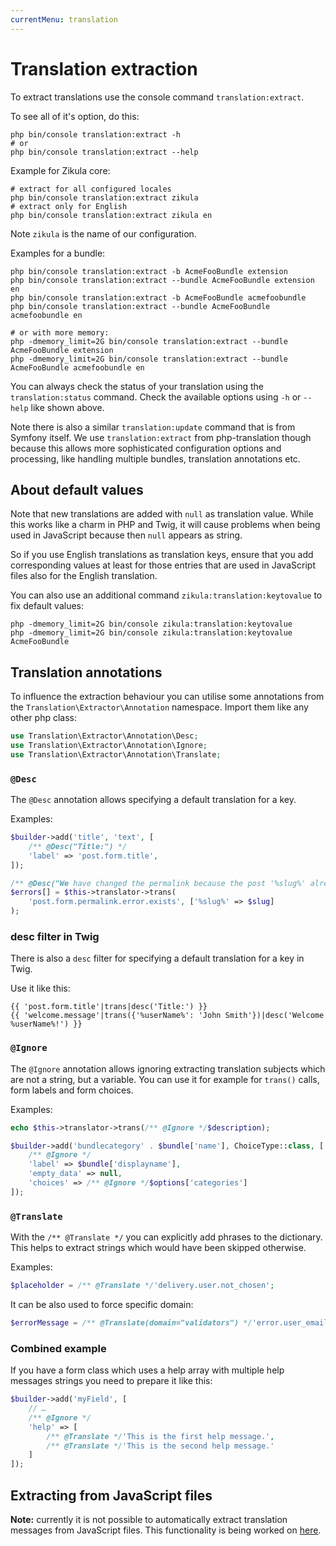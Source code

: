 ```yaml
---
currentMenu: translation
---
```

# Translation extraction

To extract translations use the console command `translation:extract`.

To see all of it's option, do this:

```shell
php bin/console translation:extract -h
# or
php bin/console translation:extract --help
```

Example for Zikula core:

```shell
# extract for all configured locales
php bin/console translation:extract zikula
# extract only for English
php bin/console translation:extract zikula en
```

Note `zikula` is the name of our configuration.

Examples for a bundle:

```shell
php bin/console translation:extract -b AcmeFooBundle extension
php bin/console translation:extract --bundle AcmeFooBundle extension en
php bin/console translation:extract -b AcmeFooBundle acmefoobundle
php bin/console translation:extract --bundle AcmeFooBundle acmefoobundle en

# or with more memory:
php -dmemory_limit=2G bin/console translation:extract --bundle AcmeFooBundle extension
php -dmemory_limit=2G bin/console translation:extract --bundle AcmeFooBundle acmefoobundle en
```

You can always check the status of your translation using the `translation:status` command.
Check the available options using `-h` or `--help` like shown above.

Note there is also a similar `translation:update` command that is from Symfony itself.
We use `translation:extract` from php-translation though because this allows more sophisticated
configuration options and processing, like handling multiple bundles, translation annotations etc.

## About default values

Note that new translations are added with `null` as translation value. While this works like a charm in PHP and Twig,
it will cause problems when being used in JavaScript because then `null` appears as string.

So if you use English translations as translation keys, ensure that you add corresponding values at least for those
entries that are used in JavaScript files also for the English translation.

You can also use an additional command `zikula:translation:keytovalue` to fix default values:

```shell
php -dmemory_limit=2G bin/console zikula:translation:keytovalue
php -dmemory_limit=2G bin/console zikula:translation:keytovalue AcmeFooBundle
```

## Translation annotations

To influence the extraction behaviour you can utilise some annotations from the `Translation\Extractor\Annotation` namespace.
Import them like any other php class:

```php
use Translation\Extractor\Annotation\Desc;
use Translation\Extractor\Annotation\Ignore;
use Translation\Extractor\Annotation\Translate;
```

### `@Desc`
The `@Desc` annotation allows specifying a default translation for a key.

Examples:

```php
$builder->add('title', 'text', [
    /** @Desc("Title:") */
    'label' => 'post.form.title',
]);

/** @Desc("We have changed the permalink because the post '%slug%' already exists.") */
$errors[] = $this->translator->trans(
    'post.form.permalink.error.exists', ['%slug%' => $slug]
);
```

### desc filter in Twig

There is also a `desc` filter for specifying a default translation for a key in Twig.

Use it like this:

```twig
{{ 'post.form.title'|trans|desc('Title:') }}
{{ 'welcome.message'|trans({'%userName%': 'John Smith'})|desc('Welcome %userName%!') }}
```

### `@Ignore`

The `@Ignore` annotation allows ignoring extracting translation subjects which are not a string, but a variable.
You can use it for example for `trans()` calls, form labels and form choices.

Examples:

```php
echo $this->translator->trans(/** @Ignore */$description);

$builder->add('bundlecategory' . $bundle['name'], ChoiceType::class, [
    /** @Ignore */
    'label' => $bundle['displayname'],
    'empty_data' => null,
    'choices' => /** @Ignore */$options['categories']
]);
```

### `@Translate`

With the `/** @Translate */` you can explicitly add phrases to the dictionary. This helps to extract strings
which would have been skipped otherwise.

Examples:

```php
$placeholder = /** @Translate */'delivery.user.not_chosen';
```

It can be also used to force specific domain:

```php
$errorMessage = /** @Translate(domain="validators") */'error.user_email.not_unique';
```

### Combined example

If you have a form class which uses a help array with multiple help messages strings you need to prepare it like this:

```php
$builder->add('myField', [
    // …
    /** @Ignore */
    'help' => [
        /** @Translate */'This is the first help message.',
        /** @Translate */'This is the second help message.'
    ]
]);
```

## Extracting from JavaScript files

**Note:** currently it is not possible to automatically extract translation messages from JavaScript files.
This functionality is being worked on [here](https://github.com/willdurand/BazingaJsTranslationBundle/pull/238).
